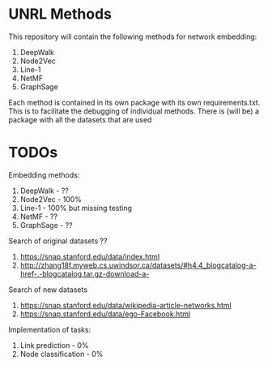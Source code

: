 # UNRL Methods
This repository will contain the following methods for network embedding:
1. DeepWalk
2. Node2Vec
3. Line-1
4. NetMF
5. GraphSage

Each method is contained in its own package with its own requirements.txt. This is to facilitate the debugging of individual methods. There is (will be) a package with all the datasets that are used

# TODOs
Embedding methods:
1. DeepWalk - ??
2. Node2Vec - 100%
3. Line-1 - 100% but missing testing
4. NetMF - ??
5. GraphSage - ??

Search of original datasets ??
1. https://snap.stanford.edu/data/index.html
2. http://zhang18f.myweb.cs.uwindsor.ca/datasets/#h4.4_blogcatalog-a-href-.-blogcatalog.tar.gz-download-a-

Search of new datasets
1. https://snap.stanford.edu/data/wikipedia-article-networks.html
2. https://snap.stanford.edu/data/ego-Facebook.html

Implementation of tasks:
1. Link prediction - 0%
2. Node classification - 0%
